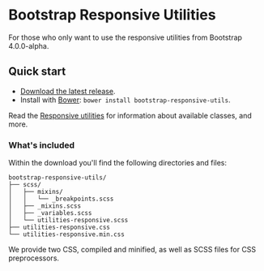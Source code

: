 Bootstrap Responsive Utilities
==============================

For those who only want to use the responsive utilities from Bootstrap 4.0.0-alpha.

## Quick start

* [Download the latest release](https://github.com/chillozz/bootstrap-responsive-utils/archive/v1.0.0.zip).
* Install with [Bower](http://bower.io): `bower install bootstrap-responsive-utils`.

Read the [Responsive utilities](http://v4-alpha.getbootstrap.com/layout/responsive-utilities/) for information about available classes, and more.

### What's included

Within the download you'll find the following directories and files:

```
bootstrap-responsive-utils/
├── scss/
│   ├── mixins/
│   │   └── _breakpoints.scss
│   ├── _mixins.scss
│   ├── _variables.scss
│   └── utilities-responsive.scss
├── utilities-responsive.css
└── utilities-responsive.min.css
```

We provide two CSS, compiled and minified, as well as SCSS files for CSS preprocessors.

